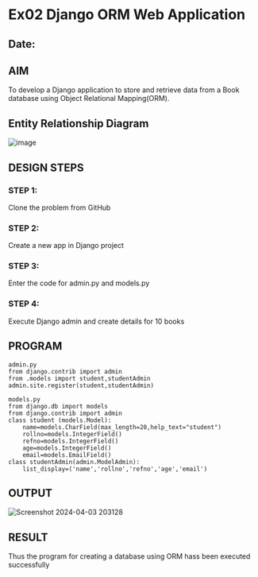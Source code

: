 # Ex02 Django ORM Web Application
## Date: 

## AIM
To develop a Django application to store and retrieve data from a Book database using Object Relational Mapping(ORM).

## Entity Relationship Diagram

![image](https://github.com/Manoj0079940/ORM/assets/149366208/2b51c0d1-efb5-4839-b55d-4e73f7d76ecd)


## DESIGN STEPS

### STEP 1:
Clone the problem from GitHub

### STEP 2:
Create a new app in Django project

### STEP 3:
Enter the code for admin.py and models.py

### STEP 4:
Execute Django admin and create details for 10 books

## PROGRAM
```
admin.py
from django.contrib import admin
from .models import student,studentAdmin
admin.site.register(student,studentAdmin)

models.py
from django.db import models
from django.contrib import admin
class student (models.Model):
    name=models.CharField(max_length=20,help_text="student")
    rollno=models.IntegerField()
    refno=models.IntegerField()
    age=models.IntegerField()
    email=models.EmailField()
class studentAdmin(admin.ModelAdmin):
    list_display=('name','rollno','refno','age','email')
```
## OUTPUT

![Screenshot 2024-04-03 203128](https://github.com/Manoj0079940/ORM/assets/149366208/2049d9d8-90dc-4b77-a3d2-39ba3627ff46)



## RESULT
Thus the program for creating a database using ORM hass been executed successfully
